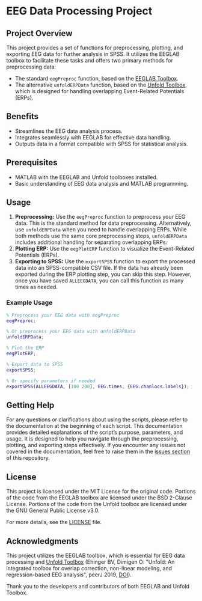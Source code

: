 # EEG Data Processing Project

## Project Overview
This project provides a set of functions for preprocessing, plotting, and exporting EEG data for further analysis in SPSS. It utilizes the EEGLAB toolbox to facilitate these tasks and offers two primary methods for preprocessing data:
- The standard `eegPreproc` function, based on the [EEGLAB Toolbox](https://github.com/sccn/eeglab).
- The alternative `unfoldERPData` function, based on the [Unfold Toolbox](https://github.com/unfoldtoolbox/unfold), which is designed for handling overlapping Event-Related Potentials (ERPs).

## Benefits
- Streamlines the EEG data analysis process.
- Integrates seamlessly with EEGLAB for effective data handling.
- Outputs data in a format compatible with SPSS for statistical analysis.

## Prerequisites
- MATLAB with the EEGLAB and Unfold toolboxes installed.
- Basic understanding of EEG data analysis and MATLAB programming.

## Usage
1. **Preprocessing:** Use the `eegPreproc` function to preprocess your EEG data. This is the standard method for data preprocessing.
   Alternatively, use `unfoldERPData` when you need to handle overlapping ERPs. While both methods use the same core preprocessing steps, `unfoldERPData` includes additional handling for separating overlapping ERPs.
2. **Plotting ERP:** Use the `eegPlotERP` function to visualize the Event-Related Potentials (ERPs).
3. **Exporting to SPSS:** Use the `exportSPSS` function to export the processed data into an SPSS-compatible CSV file. If the data has already been exported during the ERP plotting step, you can skip this step. However, once you have saved `ALLEEGDATA`, you can call this function as many times as needed.

### Example Usage
```matlab
% Preprocess your EEG data with eegPreproc
eegPreproc;

% Or preprocess your EEG data with unfoldERPData
unfoldERPData;

% Plot the ERP
eegPlotERP;

% Export data to SPSS
exportSPSS;

% Or specify parameters if needed
exportSPSS(ALLEEGDATA, [100 200], EEG.times, {EEG.chanlocs.labels});
```

## Getting Help
For any questions or clarifications about using the scripts, please refer to the documentation at the beginning of each script. This documentation provides detailed explanations of the script’s purpose, parameters, and usage. It is designed to help you navigate through the preprocessing, plotting, and exporting steps effectively. If you encounter any issues not covered in the documentation, feel free to raise them in the [issues section](https://github.com/dinosoldic/EEG-Preproc-ERP/issues) of this repository.

## License
This project is licensed under the MIT License for the original code. Portions of the code from the EEGLAB toolbox are licensed under the BSD 2-Clause License. Portions of the code from the Unfold toolbox are licensed under the GNU General Public License v3.0.

For more details, see the [LICENSE](LICENSE) file.

## Acknowledgments
This project utilizes the EEGLAB toolbox, which is essential for EEG data processing and [Unfold Toolbox](https://github.com/unfoldtoolbox/unfold) (Ehinger BV, Dimigen O: "Unfold: An integrated toolbox for overlap correction, non-linear modeling, and regression-based EEG analysis", peerJ 2019, [DOI](https://doi.org/10.7717/peerj.7838)).

Thank you to the developers and contributors of both EEGLAB and Unfold Toolbox.
